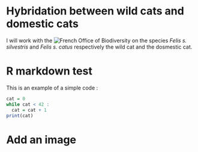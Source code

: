 # Hybridation between wild cats and domestic cats

I will work with the
![French Office of Biodiversity](https://ofb.gouv.fr/)
on the species *Felis s. silvestris* and *Felis s. catus* respectively the wild cat and the dosmestic cat.

# R markdown test
This is an example of a simple code :
```R
cat = 0
while cat < 42 : 
  cat = cat + 1 
print(cat)
```

# Add an image


